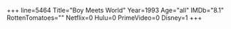 +++
line=5464
Title="Boy Meets World"
Year=1993
Age="all"
IMDb="8.1"
RottenTomatoes=""
Netflix=0
Hulu=0
PrimeVideo=0
Disney=1
+++

